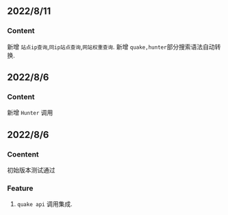 ## 2022/8/11
### Content

新增 `站点ip查询`,`同ip站点查询`,`网站权重查询`.
新增 `quake,hunter`部分搜索语法自动转换.

## 2022/8/6
### Content

新增 `Hunter` 调用

## 2022/8/6
### Coentent

初始版本测试通过

### Feature

1. `quake api` 调用集成.

